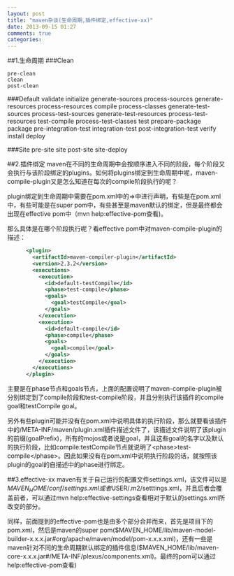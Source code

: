 ```yaml
---
layout: post
title: "maven杂谈(生命周期,插件绑定,effective-xx)"
date: 2013-09-15 01:27
comments: true
categories: 
---
```


##1.生命周期
###Clean

	pre-clean
	clean
	post-clean

###Default
	validate
	initialize
	generate-sources
	process-sources
	generate-resources
	process-resources
	compile
	process-classes
	generate-test-sources
	process-test-sources
	generate-test-resources
	process-test-resources
	test-compile
	process-test-classes
	test
	prepare-package
	package
	pre-integration-test
	integration-test
	post-integration-test
	verify
	install
	deploy

###Site
	pre-site
	site
	post-site
	site-deploy

##2.插件绑定
maven在不同的生命周期中会按顺序进入不同的阶段，每个阶段又会执行与该阶段绑定的plugins。如何将plugins绑定到生命周期中呢，maven-compile-plugin又是怎么知道在每次的compile阶段执行的呢？

plugin绑定到生命周期中需要在pom.xml中的<build>=><plugins>中进行声明，有些是在pom.xml中，有些可能是在super pom中，有些甚至是maven默认的绑定，但是最终都会出现在effective pom中（mvn help:effective-pom查看)。

那么具体是在哪个阶段执行呢？看effective pom中对maven-compile-plugin的描述：

``` xml
      <plugin>
        <artifactId>maven-compiler-plugin</artifactId>
        <version>2.3.2</version>
        <executions>
          <execution>
            <id>default-testCompile</id>
            <phase>test-compile</phase>
            <goals>
              <goal>testCompile</goal>
            </goals>
          </execution>
          <execution>
            <id>default-compile</id>
            <phase>compile</phase>
            <goals>
              <goal>compile</goal>
            </goals>
          </execution>
        </executions>
      </plugin>
```

主要是在phase节点和goals节点，上面的配置说明了maven-compile-plugin被分别绑定到了compile阶段和test-compile阶段，并且分别执行该插件的compile goal和testCompile goal。

另外有些plugin可能并没有在pom.xml中说明具体的执行阶段，那么就要看该插件中的/META-INF/maven/plugin.xml插件描述文件了，该描述文件说明了该plugin的前缀(goalPrefix)，所有的mojos或者说是goal，并且这些goal的名字以及默认的执行阶段，比如compile:testCompile节点就说明了&lt;phase&gt;test-compile&lt;/phase&gt;。因此如果没有在pom.xml中说明执行阶段的话，就按照该plugin的goal的自描述中的phase进行绑定。

##3.effective-xx
maven有关于自己运行的配置文件settings.xml，该文件可以是$MAVEN_HOME/conf/settings.xml或者$USER/.m2/setttings.xml，并且后者会覆盖前者，可以通过mvn help:effective-settings查看相对于默认的settings.xml所改变的部分。


同样，前面提到的effective-pom也是由多个部分合并而来，首先是项目下的pom.xml，然后是maven的super pom($MAVEN_HOME/lib/maven-model-builder-x.x.x.jar#org/apache/maven/model/pom-x.x.x.xml)，还有一些是maven针对不同的生命周期默认绑定的插件信息($MAVEN_HOME/lib/maven-core-x.x.x.jar#/META-INF/plexus/components.xml)。最终的pom可以通过help:effective-pom查看)


